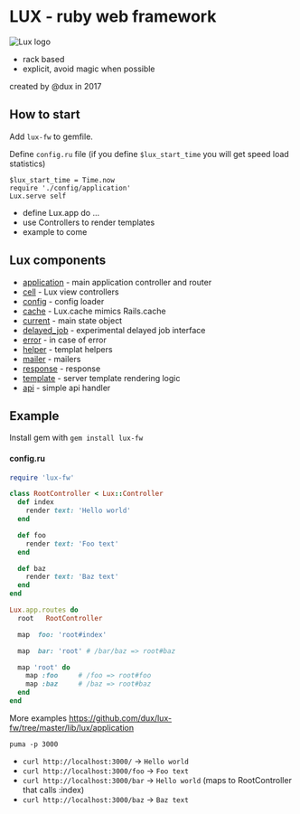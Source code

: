 # LUX - ruby web framework

![Lux logo](https://i.imgur.com/Zy7DLXU.png)

* rack based
* explicit, avoid magic when possible

created by @dux in 2017

## How to start

Add `lux-fw` to gemfile.

Define `config.ru` file (if you define `$lux_start_time` you will get speed load statistics)
```
$lux_start_time = Time.now
require './config/application'
Lux.serve self
```

* define Lux.app do ...
* use Controllers to render templates
* example to come

## Lux components

* [application](lib/lux/application) - main application controller and router
* [cell](lib/lux/controller)         - Lux view controllers
* [config](lib/lux/config)           - config loader
* [cache](lib/lux/cache)             - Lux.cache mimics Rails.cache
* [current](lib/lux/current)         - main state object
* [delayed_job](lib/lux/delayed_job) - experimental delayed job interface
* [error](lib/lux/error)             - in case of error
* [helper](lib/lux/helper)           - templat helpers
* [mailer](lib/lux/mailer)           - mailers
* [response](lib/lux/response)       - response
* [template](lib/lux/template)       - server template rendering logic
* [api](lib/plugins/api)             - simple api handler

## Example

Install gem with `gem install lux-fw`

#### config.ru

```ruby
require 'lux-fw'

class RootController < Lux::Controller
  def index
    render text: 'Hello world'
  end

  def foo
    render text: 'Foo text'
  end

  def baz
    render text: 'Baz text'
  end
end

Lux.app.routes do
  root   RootController

  map  foo: 'root#index'

  map  bar: 'root' # /bar/baz => root#baz

  map 'root' do
    map :foo     # /foo => root#foo
    map :baz     # /baz => root#baz
  end
end
```

More examples https://github.com/dux/lux-fw/tree/master/lib/lux/application

`puma -p 3000`

* `curl http://localhost:3000/` -> `Hello world`
* `curl http://localhost:3000/foo` -> `Foo text`
* `curl http://localhost:3000/bar` -> `Hello world` (maps to RootController that calls :index)
* `curl http://localhost:3000/baz` -> `Baz text`


